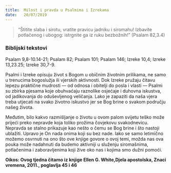 ```yaml
---
title:  Milost i pravda u Psalmima i Izrekama
date:   20/07/2019
---
```


> <p></p>
> “Štitite slaba i sirotu, vratite pravicu jadniku i siromahu! Izbavite potlačenog i ubogog: istrgnite ga iz ruku bezbožnih!” (Psalam 82,3.4)

### Biblijski tekstovi
Psalam 9,8-10.14-21; Psalam 82; Psalam 101; Psalam 146; Izreke 10,4; Izreke 13,23.25; Izreke 30,7-9.

Psalmi i Izreke opisuju život s Bogom u običnim životnim prilikama, ne samo u trenucima bogoslužja ili vjerskih aktivnosti. Dok Izreke pružaju čitavu lepezu praktične mudrosti — od odnosa i obitelji do posla i vlasti — Psalmi su zbirka pjesama koje obuhvaćaju raznolike osjećaje i duhovna iskustva, od jadikovanja do oduševljenog veličanja. Lako je zapaziti da naša vjera treba utjecati na svako životno iskustvo jer se Bog brine o svakom području našeg života.

Međutim, bilo kakvo razmišljanje o životu u ovom palom svijetu teško može prijeći preko nepravde koja toliko prožima čovjekovu svakodnevicu. Nepravda se stalno prikazuje kao nešto o čemu se Bog brine i što nastoji ublažiti. Upravo je On nada onima koji su bez nade. Iako se samo letimično možemo osvrnuti na ono što ove knjige govore o ovoj temi, možda nas ova pouka može nadahnuti da budemo aktivniji u služenju siromašnima, potlačenima i zaboravljenima koji žive oko nas i kojima smo dužni pomoći.

**Oikos: Ovog tjedna čitamo iz knjige Ellen G. White,Djela apostolska, Znaci vremena, 2011., poglavlja 45 i 46**
